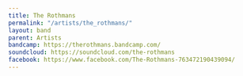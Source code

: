 ```yaml
---
title: The Rothmans
permalink: "/artists/the_rothmans/"
layout: band
parent: Artists
bandcamp: https://therothmans.bandcamp.com/
soundcloud: https://soundcloud.com/the-rothmans
facebook: https://www.facebook.com/The-Rothmans-763472190439094/
---
```


